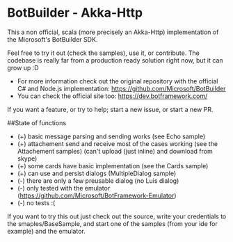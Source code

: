 BotBuilder - Akka-Http
======================

This a non official, scala (more precisely an Akka-Http) implementation of the Microsoft's BotBuilder SDK.

Feel free to try it out (check the samples), use it, or contribute. The codebase is really far from a production ready solution right now, but it can grow up :D

- For more information check out the original repository with the official C# and Node.js implementation: https://github.com/Microsoft/BotBuilder
- You can check the official site too: https://dev.botframework.com/

If you want a feature, or try to help; start a new issue, or start a new PR.


##State of functions
- (+) basic message parsing and sending works (see Echo sample)
- (+) attachement send and receive most of the cases working (see the Attachement samples) (can't upload (just inline) and download from skype)
- (+) some cards have basic implementation (see the Cards sample)
- (+) can use and persist dialogs (MultipleDialog sample)
- (-) there are only a few preusable dialog (no Luis dialog)
- (-) only tested with the emulator (https://github.com/Microsoft/BotFramework-Emulator)
- (-) no tests :(

If you want to try this out just check out the source, write your credentials to the smaples/BaseSample, and start one of the samples (from your ide for example) and the emulator.


